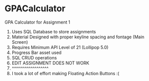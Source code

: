 # GPACalculator
GPA Calculator for Assignment 1

1. Uses SQL Database to store assignments
2. Material Designed with proper keyline spacing and fontage (Main Screen)
3. Requires Minimum API Level of 21 (Lollipop 5.0)
4. Progress Bar asset used 
5. SQL CRUD operations 
6. EDIT ASSIGNMENT DOES NOT WORK
7. ^^^^^^^^^^^^^^^^^^
8. I took a lot of effort making Floating Action Buttons :(
